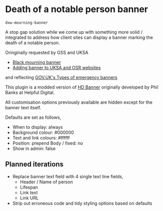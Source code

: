 # Death of a notable person banner
`dxw-mourning-banner`

A stop gap solution while we come up with something more solid / integrated to address how client sites can display a banner marking the death of a notable person.

Oringinally requested by GSS and UKSA

* [Black mourning banner](https://dxw.zendesk.com/agent/tickets/13933 "request for a Black mourning banner")
* [Adding banner to UKSA and OSR websites](https://dxw.zendesk.com/agent/tickets/13864 "request for adding a banner to UKSA and OSR sites")

and reflecting [GOV.UK's Types of emergency banners](https://docs.publishing.service.gov.uk/manual/emergency-publishing.html#types-of-emergency-banners "GOV.UK's Types of emergency banners")

This plugin is a modded version of [HD Banner](https://github.com/dxw/hd-banner "HD Banner github repo") originally developed by Phil Banks at Helpful Digital.

All customisation options previously available are hidden except for the banner text itself.

Defaults are set as follows,

* When to display: always
* Background colour: #000000
* Text and link colours: #ffffff
* Position: prepend Body / fixed: no
* Show in admin: false
 
## Planned iterations

* Replace banner text field with 4 single text line fields,
    * Header / Name of person
    * Lifespan
    * Link text
    * Link URL 
* Strip out erroneous code and tidy styling options based on defaults